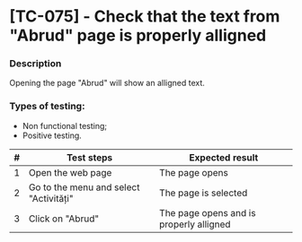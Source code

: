# **[TC-075] - Check that the text from "Abrud" page is properly alligned**

### **Description**

Opening the page "Abrud" will show an alligned text.

### **Types of testing:**

- Non functional testing;
- Positive testing.

| #   | **Test steps**                         | **Expected result**                     |
| --- | -------------------------------------- | --------------------------------------- |
| 1   | Open the web page                      | The page opens                          |
| 2   | Go to the menu and select "Activități" | The page is selected                    |
| 3   | Click on "Abrud"                       | The page opens and is properly alligned |
